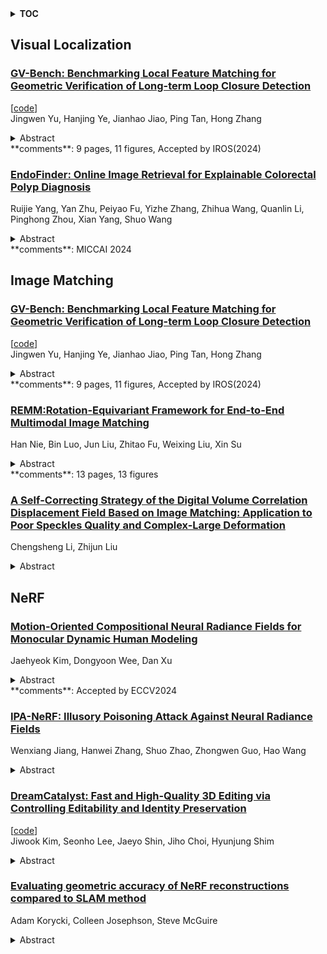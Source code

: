 <details>
  <summary><b>TOC</b></summary>
  <ol>
    <li><a href=#visual-localization>Visual Localization</a></li>
      <ul>
        <li><a href=#GV-Bench:-Benchmarking-Local-Feature-Matching-for-Geometric-Verification-of-Long-term-Loop-Closure-Detection>GV-Bench: Benchmarking Local Feature Matching for Geometric Verification of Long-term Loop Closure Detection</a></li>
        <li><a href=#EndoFinder:-Online-Image-Retrieval-for-Explainable-Colorectal-Polyp-Diagnosis>EndoFinder: Online Image Retrieval for Explainable Colorectal Polyp Diagnosis</a></li>
      </ul>
    </li>
    <li><a href=#image-matching>Image Matching</a></li>
      <ul>
        <li><a href=#GV-Bench:-Benchmarking-Local-Feature-Matching-for-Geometric-Verification-of-Long-term-Loop-Closure-Detection>GV-Bench: Benchmarking Local Feature Matching for Geometric Verification of Long-term Loop Closure Detection</a></li>
        <li><a href=#REMM:Rotation-Equivariant-Framework-for-End-to-End-Multimodal-Image-Matching>REMM:Rotation-Equivariant Framework for End-to-End Multimodal Image Matching</a></li>
        <li><a href=#A-Self-Correcting-Strategy-of-the-Digital-Volume-Correlation-Displacement-Field-Based-on-Image-Matching:-Application-to-Poor-Speckles-Quality-and-Complex-Large-Deformation>A Self-Correcting Strategy of the Digital Volume Correlation Displacement Field Based on Image Matching: Application to Poor Speckles Quality and Complex-Large Deformation</a></li>
      </ul>
    </li>
    <li><a href=#nerf>NeRF</a></li>
      <ul>
        <li><a href=#Motion-Oriented-Compositional-Neural-Radiance-Fields-for-Monocular-Dynamic-Human-Modeling>Motion-Oriented Compositional Neural Radiance Fields for Monocular Dynamic Human Modeling</a></li>
        <li><a href=#IPA-NeRF:-Illusory-Poisoning-Attack-Against-Neural-Radiance-Fields>IPA-NeRF: Illusory Poisoning Attack Against Neural Radiance Fields</a></li>
        <li><a href=#DreamCatalyst:-Fast-and-High-Quality-3D-Editing-via-Controlling-Editability-and-Identity-Preservation>DreamCatalyst: Fast and High-Quality 3D Editing via Controlling Editability and Identity Preservation</a></li>
        <li><a href=#Evaluating-geometric-accuracy-of-NeRF-reconstructions-compared-to-SLAM-method>Evaluating geometric accuracy of NeRF reconstructions compared to SLAM method</a></li>
      </ul>
    </li>
  </ol>
</details>

## Visual Localization  

### [GV-Bench: Benchmarking Local Feature Matching for Geometric Verification of Long-term Loop Closure Detection](http://arxiv.org/abs/2407.11736)  
[[code](https://github.com/jarvisyjw/gv-bench)]  
Jingwen Yu, Hanjing Ye, Jianhao Jiao, Ping Tan, Hong Zhang  
<details>  
  <summary>Abstract</summary>  
  <ol>  
    Visual loop closure detection is an important module in visual simultaneous localization and mapping (SLAM), which associates current camera observation with previously visited places. Loop closures correct drifts in trajectory estimation to build a globally consistent map. However, a false loop closure can be fatal, so verification is required as an additional step to ensure robustness by rejecting the false positive loops. Geometric verification has been a well-acknowledged solution that leverages spatial clues provided by local feature matching to find true positives. Existing feature matching methods focus on homography and pose estimation in long-term visual localization, lacking references for geometric verification. To fill the gap, this paper proposes a unified benchmark targeting geometric verification of loop closure detection under long-term conditional variations. Furthermore, we evaluate six representative local feature matching methods (handcrafted and learning-based) under the benchmark, with in-depth analysis for limitations and future directions.  
  </ol>  
</details>  
**comments**: 9 pages, 11 figures, Accepted by IROS(2024)  
  
### [EndoFinder: Online Image Retrieval for Explainable Colorectal Polyp Diagnosis](http://arxiv.org/abs/2407.11401)  
Ruijie Yang, Yan Zhu, Peiyao Fu, Yizhe Zhang, Zhihua Wang, Quanlin Li, Pinghong Zhou, Xian Yang, Shuo Wang  
<details>  
  <summary>Abstract</summary>  
  <ol>  
    Determining the necessity of resecting malignant polyps during colonoscopy screen is crucial for patient outcomes, yet challenging due to the time-consuming and costly nature of histopathology examination. While deep learning-based classification models have shown promise in achieving optical biopsy with endoscopic images, they often suffer from a lack of explainability. To overcome this limitation, we introduce EndoFinder, a content-based image retrieval framework to find the 'digital twin' polyp in the reference database given a newly detected polyp. The clinical semantics of the new polyp can be inferred referring to the matched ones. EndoFinder pioneers a polyp-aware image encoder that is pre-trained on a large polyp dataset in a self-supervised way, merging masked image modeling with contrastive learning. This results in a generic embedding space ready for different downstream clinical tasks based on image retrieval. We validate the framework on polyp re-identification and optical biopsy tasks, with extensive experiments demonstrating that EndoFinder not only achieves explainable diagnostics but also matches the performance of supervised classification models. EndoFinder's reliance on image retrieval has the potential to support diverse downstream decision-making tasks during real-time colonoscopy procedures.  
  </ol>  
</details>  
**comments**: MICCAI 2024  
  
  



## Image Matching  

### [GV-Bench: Benchmarking Local Feature Matching for Geometric Verification of Long-term Loop Closure Detection](http://arxiv.org/abs/2407.11736)  
[[code](https://github.com/jarvisyjw/gv-bench)]  
Jingwen Yu, Hanjing Ye, Jianhao Jiao, Ping Tan, Hong Zhang  
<details>  
  <summary>Abstract</summary>  
  <ol>  
    Visual loop closure detection is an important module in visual simultaneous localization and mapping (SLAM), which associates current camera observation with previously visited places. Loop closures correct drifts in trajectory estimation to build a globally consistent map. However, a false loop closure can be fatal, so verification is required as an additional step to ensure robustness by rejecting the false positive loops. Geometric verification has been a well-acknowledged solution that leverages spatial clues provided by local feature matching to find true positives. Existing feature matching methods focus on homography and pose estimation in long-term visual localization, lacking references for geometric verification. To fill the gap, this paper proposes a unified benchmark targeting geometric verification of loop closure detection under long-term conditional variations. Furthermore, we evaluate six representative local feature matching methods (handcrafted and learning-based) under the benchmark, with in-depth analysis for limitations and future directions.  
  </ol>  
</details>  
**comments**: 9 pages, 11 figures, Accepted by IROS(2024)  
  
### [REMM:Rotation-Equivariant Framework for End-to-End Multimodal Image Matching](http://arxiv.org/abs/2407.11637)  
Han Nie, Bin Luo, Jun Liu, Zhitao Fu, Weixing Liu, Xin Su  
<details>  
  <summary>Abstract</summary>  
  <ol>  
    We present REMM, a rotation-equivariant framework for end-to-end multimodal image matching, which fully encodes rotational differences of descriptors in the whole matching pipeline. Previous learning-based methods mainly focus on extracting modal-invariant descriptors, while consistently ignoring the rotational invariance. In this paper, we demonstrate that our REMM is very useful for multimodal image matching, including multimodal feature learning module and cyclic shift module. We first learn modal-invariant features through the multimodal feature learning module. Then, we design the cyclic shift module to rotationally encode the descriptors, greatly improving the performance of rotation-equivariant matching, which makes them robust to any angle. To validate our method, we establish a comprehensive rotation and scale-matching benchmark for evaluating the anti-rotation performance of multimodal images, which contains a combination of multi-angle and multi-scale transformations from four publicly available datasets. Extensive experiments show that our method outperforms existing methods in benchmarking and generalizes well to independent datasets. Additionally, we conducted an in-depth analysis of the key components of the REMM to validate the improvements brought about by the cyclic shift module. Code and dataset at https://github.com/HanNieWHU/REMM.  
  </ol>  
</details>  
**comments**: 13 pages, 13 figures  
  
### [A Self-Correcting Strategy of the Digital Volume Correlation Displacement Field Based on Image Matching: Application to Poor Speckles Quality and Complex-Large Deformation](http://arxiv.org/abs/2407.11287)  
Chengsheng Li, Zhijun Liu  
<details>  
  <summary>Abstract</summary>  
  <ol>  
    Digital Volume Correlation (DVC) is widely used for the analysis of three-dimensional displacement and strain fields based on CT scans. However, the applicability of DVC methods is limited when it comes to geomaterials: CT speckles are directly correlated with the material's microstructure, and the speckle structure cannot be artificially altered, with generally poor speckle quality. Additionally, most geomaterials exhibit elastoplastic properties and will undergo complex-large deformations under external loading, sometimes leading to strain localization phenomena. These factors contribute to inaccuracies in the displacement field obtained through DVC, and at present, there is a shortage of correction methods and accuracy assessment techniques for the displacement field. If the accuracy of the DVC displacement field is sufficiently high, the gray residue of the two volume images before and after deformation should be minimal, utilizing this characteristic to develop a correction method for the displacement field is feasible. The proposed self-correcting strategy of the DVC displacement field based on image matching, which from the experimental measurement error. We demonstrated the effectiveness of the proposed method by CT triaxial tests of granite residual soil. Without adding other parameters or adjusting the original parameters of DVC, the gray residue showed that the proposed method can effectively improve the accuracy of the displacement field. Additionally, the accuracy evaluation method can reasonably estimate the accuracy of the displacement field. The proposed method can effectively improve the accuracy of DVC three-dimensional displacement field for the state of speckles with poor quality and complex-large deformation.  
  </ol>  
</details>  
  
  



## NeRF  

### [Motion-Oriented Compositional Neural Radiance Fields for Monocular Dynamic Human Modeling](http://arxiv.org/abs/2407.11962)  
Jaehyeok Kim, Dongyoon Wee, Dan Xu  
<details>  
  <summary>Abstract</summary>  
  <ol>  
    This paper introduces Motion-oriented Compositional Neural Radiance Fields (MoCo-NeRF), a framework designed to perform free-viewpoint rendering of monocular human videos via novel non-rigid motion modeling approach. In the context of dynamic clothed humans, complex cloth dynamics generate non-rigid motions that are intrinsically distinct from skeletal articulations and critically important for the rendering quality. The conventional approach models non-rigid motions as spatial (3D) deviations in addition to skeletal transformations. However, it is either time-consuming or challenging to achieve optimal quality due to its high learning complexity without a direct supervision. To target this problem, we propose a novel approach of modeling non-rigid motions as radiance residual fields to benefit from more direct color supervision in the rendering and utilize the rigid radiance fields as a prior to reduce the complexity of the learning process. Our approach utilizes a single multiresolution hash encoding (MHE) to concurrently learn the canonical T-pose representation from rigid skeletal motions and the radiance residual field for non-rigid motions. Additionally, to further improve both training efficiency and usability, we extend MoCo-NeRF to support simultaneous training of multiple subjects within a single framework, thanks to our effective design for modeling non-rigid motions. This scalability is achieved through the integration of a global MHE and learnable identity codes in addition to multiple local MHEs. We present extensive results on ZJU-MoCap and MonoCap, clearly demonstrating state-of-the-art performance in both single- and multi-subject settings. The code and model will be made publicly available at the project page: https://stevejaehyeok.github.io/publications/moco-nerf.  
  </ol>  
</details>  
**comments**: Accepted by ECCV2024  
  
### [IPA-NeRF: Illusory Poisoning Attack Against Neural Radiance Fields](http://arxiv.org/abs/2407.11921)  
Wenxiang Jiang, Hanwei Zhang, Shuo Zhao, Zhongwen Guo, Hao Wang  
<details>  
  <summary>Abstract</summary>  
  <ol>  
    Neural Radiance Field (NeRF) represents a significant advancement in computer vision, offering implicit neural network-based scene representation and novel view synthesis capabilities. Its applications span diverse fields including robotics, urban mapping, autonomous navigation, virtual reality/augmented reality, etc., some of which are considered high-risk AI applications. However, despite its widespread adoption, the robustness and security of NeRF remain largely unexplored. In this study, we contribute to this area by introducing the Illusory Poisoning Attack against Neural Radiance Fields (IPA-NeRF). This attack involves embedding a hidden backdoor view into NeRF, allowing it to produce predetermined outputs, i.e. illusory, when presented with the specified backdoor view while maintaining normal performance with standard inputs. Our attack is specifically designed to deceive users or downstream models at a particular position while ensuring that any abnormalities in NeRF remain undetectable from other viewpoints. Experimental results demonstrate the effectiveness of our Illusory Poisoning Attack, successfully presenting the desired illusory on the specified viewpoint without impacting other views. Notably, we achieve this attack by introducing small perturbations solely to the training set. The code can be found at https://github.com/jiang-wenxiang/IPA-NeRF.  
  </ol>  
</details>  
  
### [DreamCatalyst: Fast and High-Quality 3D Editing via Controlling Editability and Identity Preservation](http://arxiv.org/abs/2407.11394)  
[[code](https://github.com/kaist-cvml-lab/DreamCatalyst)]  
Jiwook Kim, Seonho Lee, Jaeyo Shin, Jiho Choi, Hyunjung Shim  
<details>  
  <summary>Abstract</summary>  
  <ol>  
    Score distillation sampling (SDS) has emerged as an effective framework in text-driven 3D editing tasks due to its inherent 3D consistency. However, existing SDS-based 3D editing methods suffer from extensive training time and lead to low-quality results, primarily because these methods deviate from the sampling dynamics of diffusion models. In this paper, we propose DreamCatalyst, a novel framework that interprets SDS-based editing as a diffusion reverse process. Our objective function considers the sampling dynamics, thereby making the optimization process of DreamCatalyst an approximation of the diffusion reverse process in editing tasks. DreamCatalyst aims to reduce training time and improve editing quality. DreamCatalyst presents two modes: (1) a faster mode, which edits the NeRF scene in only about 25 minutes, and (2) a high-quality mode, which produces superior results in less than 70 minutes. Specifically, our high-quality mode outperforms current state-of-the-art NeRF editing methods both in terms of speed and quality. See more extensive results on our project page: https://dream-catalyst.github.io.  
  </ol>  
</details>  
  
### [Evaluating geometric accuracy of NeRF reconstructions compared to SLAM method](http://arxiv.org/abs/2407.11238)  
Adam Korycki, Colleen Josephson, Steve McGuire  
<details>  
  <summary>Abstract</summary>  
  <ol>  
    As Neural Radiance Field (NeRF) implementations become faster, more efficient and accurate, their applicability to real world mapping tasks becomes more accessible. Traditionally, 3D mapping, or scene reconstruction, has relied on expensive LiDAR sensing. Photogrammetry can perform image-based 3D reconstruction but is computationally expensive and requires extremely dense image representation to recover complex geometry and photorealism. NeRFs perform 3D scene reconstruction by training a neural network on sparse image and pose data, achieving superior results to photogrammetry with less input data. This paper presents an evaluation of two NeRF scene reconstructions for the purpose of estimating the diameter of a vertical PVC cylinder. One of these are trained on commodity iPhone data and the other is trained on robot-sourced imagery and poses. This neural-geometry is compared to state-of-the-art lidar-inertial SLAM in terms of scene noise and metric-accuracy.  
  </ol>  
</details>  
  
  



